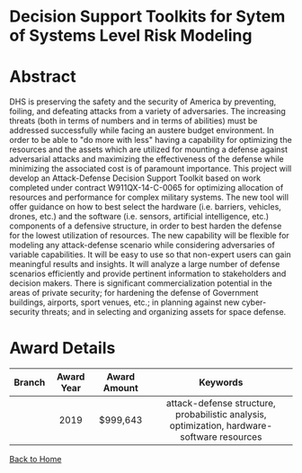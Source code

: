 
Decision Support Toolkits for Sytem of Systems Level Risk Modeling
==================================================================

# Abstract


DHS is preserving the safety and the security of America by preventing, foiling, and defeating attacks from a variety of adversaries. The increasing threats (both in terms of numbers and in terms of abilities) must be addressed successfully while facing an austere budget environment. In order to be able to "do more with less" having a capability for optimizing the resources and the assets which are utilized for mounting a defense against adversarial attacks and maximizing the effectiveness of the defense while minimizing the associated cost is of paramount importance. This project will develop an Attack-Defense Decision Support Toolkit based on work completed under contract W911QX-14-C-0065 for optimizing allocation of resources and performance for complex military systems. The new tool will offer guidance on how to best select the hardware (i.e. barriers, vehicles, drones, etc.) and the software (i.e. sensors, artificial intelligence, etc.) components of a defensive structure, in order to best harden the defense for the lowest utilization of resources. The new capability will be flexible for modeling any attack-defense scenario while considering adversaries of variable capabilities. It will be easy to use so that non-expert users can gain meaningful results and insights. It will analyze a large number of defense scenarios efficiently and provide pertinent information to stakeholders and decision makers. There is significant commercialization potential in the areas of private security; for hardening the defense of Government buildings, airports, sport venues, etc.; in planning against new cyber-security threats; and in selecting and organizing assets for space defense.  

# Award Details

|Branch|Award Year|Award Amount|Keywords|
| :---: | :---: | :---: | :---: |
||2019|$999,643|attack-defense structure, probabilistic analysis, optimization, hardware-software resources|
  
  


[Back to Home](https://github.com/chrischow/dod_sbir_awards/Reports/CC/#1231)